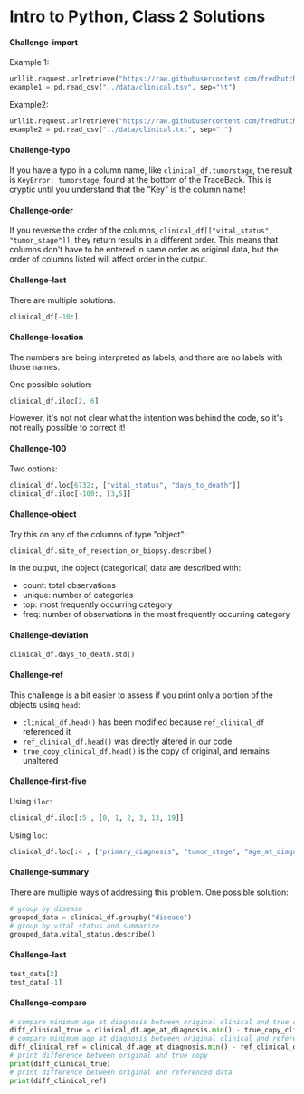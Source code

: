 # Intro to Python, Class 2 Solutions

#### Challenge-import

Example 1:
```python
urllib.request.urlretrieve("https://raw.githubusercontent.com/fredhutchio/R_intro/master/extra/clinical.tsv", "data/clinical.tsv")
example1 = pd.read_csv("../data/clinical.tsv", sep="\t")
```

Example2:
```python
urllib.request.urlretrieve("https://raw.githubusercontent.com/fredhutchio/R_intro/master/extra/clinical.txt", "data/clinical.txt")
example2 = pd.read_csv("../data/clinical.txt", sep=" ")
```

#### Challenge-typo

If you have a typo in a column name,
like `clinical_df.tumorstage`,
the result is  `KeyError: tumorstage`,
found at the bottom of the TraceBack.
This is cryptic until you understand that the "Key" is the column name!

#### Challenge-order

If you reverse the order of the columns,
`clinical_df[["vital_status", "tumor_stage"]]`,
they return results in a different order.
This means that columns don't have to be entered in same order as original data,
but the order of columns listed will affect order in the output.

#### Challenge-last

There are multiple solutions.
```python
clinical_df[-10:]
```

#### Challenge-location

The numbers are being interpreted as labels,
and there are no labels with those names.

One possible solution:
```python
clinical_df.iloc[2, 6]
```

However, it's not not clear what the intention was behind the code,
so it's not really possible to correct it!

#### Challenge-100

Two options:
```python
clinical_df.loc[6732:, ["vital_status", "days_to_death"]]
clinical_df.iloc[-100:, [3,5]]
```

#### Challenge-object

Try this on any of the columns of type "object":
```python
clinical_df.site_of_resection_or_biopsy.describe()
```

In the output,
the object (categorical) data are described with:
- count: total observations
- unique: number of categories
- top: most frequently occurring category
- freq: number of observations in the most frequently occurring category

#### Challenge-deviation

```python
clinical_df.days_to_death.std()
```

#### Challenge-ref

This challenge is a bit easier to assess if you print only a portion of the objects using  `head`:

- `clinical_df.head()` has been modified because `ref_clinical_df` referenced it
- `ref_clinical_df.head()` was directly altered in our code
- `true_copy_clinical_df.head()` is the copy of original, and remains unaltered

#### Challenge-first-five

Using `iloc`:
```python
clinical_df.iloc[:5 , [0, 1, 2, 3, 13, 19]]
```

Using `loc`:
```python
clinical_df.loc[:4 , ["primary_diagnosis", "tumor_stage", "age_at_diagnosis", "vital_status", "gender", "disease"]]
```

#### Challenge-summary

There are multiple ways of addressing this problem.
One possible solution:

```python
# group by disease
grouped_data = clinical_df.groupby("disease")
# group by vital status and summarize
grouped_data.vital_status.describe()
```

#### Challenge-last

```python
test_data[2]
test_data[-1]
```

#### Challenge-compare

```python
# compare minimum age at diagnosis between original clinical and true copy of clinical
diff_clinical_true = clinical_df.age_at_diagnosis.min() - true_copy_clinical_df.age_at_diagnosis.min()
# compare minimum age at diagnosis between original clinical and referenced clinical
diff_clinical_ref = clinical_df.age_at_diagnosis.min() - ref_clinical_df.age_at_diagnosis.min()
# print difference between original and true copy
print(diff_clinical_true)
# print difference between original and referenced data
print(diff_clinical_ref)
```
